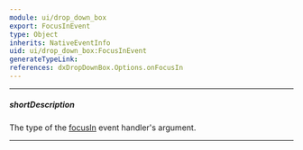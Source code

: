 ```yaml
---
module: ui/drop_down_box
export: FocusInEvent
type: Object
inherits: NativeEventInfo
uid: ui/drop_down_box:FocusInEvent
generateTypeLink: 
references: dxDropDownBox.Options.onFocusIn
---
```

---
##### shortDescription
The type of the [focusIn]({basewidgetpath}/Events/#focusIn) event handler's argument.

---
<!-- Description goes here -->